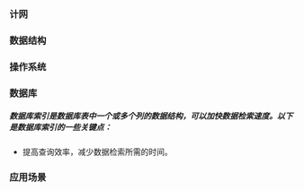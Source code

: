 ### 计网
### 数据结构
### 操作系统
### 数据库
##### 数据库索引是数据库表中一个或多个列的数据结构，可以加快数据检索速度。以下是数据库索引的一些关键点：
- 提高查询效率，减少数据检索所需的时间。

### 应用场景